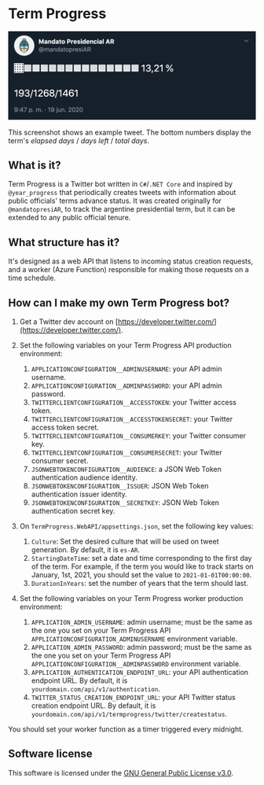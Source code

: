 # Term Progress

![Example tweet](./docs/img/example.png "Example tweet")

This screenshot shows an example tweet. The bottom numbers display the term's *elapsed days* / *days left* / *total days*.

## What is it?
Term Progress is a Twitter bot written in `C#`/`.NET Core` and inspired by `@year_progress` that periodically creates tweets with information about public officials' terms advance status. It was created originally for `@mandatopresiAR`, to track the argentine presidential term, but it can be extended to any public official tenure.

## What structure has it?
It's designed as a web API that listens to incoming status creation requests, and a worker (Azure Function) responsible for making those requests on a time schedule.

## How can I make my own Term Progress bot?
1. Get a Twitter dev account on [https://developer.twitter.com/](https://developer.twitter.com/).
   
2. Set the following variables on your Term Progress API production environment:
   1. `APPLICATIONCONFIGURATION__ADMINUSERNAME`: your API admin username.
   2. `APPLICATIONCONFIGURATION__ADMINPASSWORD`: your API admin password. 
   3. `TWITTERCLIENTCONFIGURATION__ACCESSTOKEN`: your Twitter access token.
   4. `TWITTERCLIENTCONFIGURATION__ACCESSTOKENSECRET`: your Twitter access token secret.
   5. `TWITTERCLIENTCONFIGURATION__CONSUMERKEY`: your Twitter consumer key.
   6. `TWITTERCLIENTCONFIGURATION__CONSUMERSECRET`: your Twitter consumer secret.
   7. `JSONWEBTOKENCONFIGURATION__AUDIENCE`: a JSON Web Token authentication audience identity.
   8. `JSONWEBTOKENCONFIGURATION__ISSUER`: JSON Web Token authentication issuer identity.
   9. `JSONWEBTOKENCONFIGURATION__SECRETKEY`: JSON Web Token authentication secret key.

3.  On `TermProgress.WebAPI/appsettings.json`, set the following key values:
    1.  `Culture`: Set the desired culture that will be used on tweet generation. By default, it is `es-AR`.
    2.  `StartingDateTime`: set a date and time corresponding to the first day of the term. For example, if the term you would like to track starts on January, 1st, 2021, you should set the value to `2021-01-01T00:00:00`.
    3.  `DurationInYears`: set the number of years that the term should last.
   
4. Set the following variables on your Term Progress worker production environment:
   1. `APPLICATION_ADMIN_USERNAME`: admin username; must be the same as the one you set on your Term Progress API `APPLICATIONCONFIGURATION_ADMINUSERNAME` environment variable.
   2. `APPLICATION_ADMIN_PASSWORD`: admin password; must be the same as the one you set on your Term Progress API `APPLICATIONCONFIGURATION__ADMINPASSWORD` environment variable.
   3. `APPLICATION_AUTHENTICATION_ENDPOINT_URL`: your API authentication endpoint URL. By default, it is `yourdomain.com/api/v1/authentication`.
   4. `TWITTER_STATUS_CREATION_ENDPOINT_URL`: your API Twitter status creation endpoint URL. By default, it is `yourdomain.com/api/v1/termprogress/twitter/createstatus`.

You should set your worker function as a timer triggered every midnight.

## Software license
This software is licensed under the [GNU General Public License v3.0](./LICENSE.md).